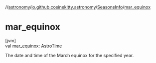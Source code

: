 //[astronomy](../../../index.md)/[io.github.cosinekitty.astronomy](../index.md)/[SeasonsInfo](index.md)/[mar_equinox](mar_equinox.md)

# mar_equinox

[jvm]\
val [mar_equinox](mar_equinox.md): [AstroTime](../-astro-time/index.md)

The date and time of the March equinox for the specified year.
